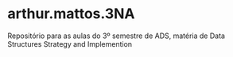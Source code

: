 # arthur.mattos.3NA
Repositório para as aulas do 3º semestre de ADS, matéria de Data Structures Strategy and Implemention

